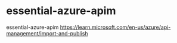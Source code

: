 # essential-azure-apim
essential-azure-apim  https://learn.microsoft.com/en-us/azure/api-management/import-and-publish
